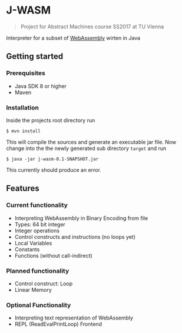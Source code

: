 # J-WASM

> Project for Abstract Machines course SS2017 at TU Vienna

Interpreter for a subset of [WebAssembly](http://webassembly.org) wirten in Java

## Getting started

### Prerequisites

* Java SDK 8 or higher
* Maven

### Installation

Inside the projects root directory run

```
$ mvn install
```

This will compile the sources and generate an executable jar file.
Now change into the the newly generated sub directory `target` and run

```
$ java -jar j-wasm-0.1-SNAPSHOT.jar
```

This currently should produce an error. 

## Features

### Current functionality

* Interpreting WebAssembly in Binary Encoding from file
* Types: 64 bit integer
* Integer operations
* Control constructs and instructions (no loops yet)
* Local Variables
* Constants
* Functions (without call-indirect)

### Planned functionality

* Control construct: Loop
* Linear Memory

### Optional Functionality

* Interpreting text representation of WebAssembly
* REPL (ReadEvalPrintLoop) Frontend